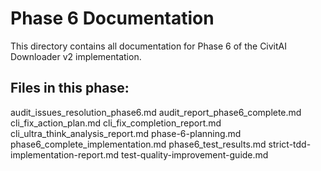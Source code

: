 # Phase 6 Documentation

This directory contains all documentation for Phase 6 of the CivitAI Downloader v2 implementation.

## Files in this phase:
audit_issues_resolution_phase6.md
audit_report_phase6_complete.md
cli_fix_action_plan.md
cli_fix_completion_report.md
cli_ultra_think_analysis_report.md
phase-6-planning.md
phase6_complete_implementation.md
phase6_test_results.md
strict-tdd-implementation-report.md
test-quality-improvement-guide.md
